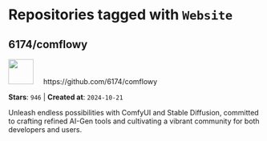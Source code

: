 # Repositories tagged with `Website`


## 6174/comflowy


<a href='https://github.com/6174/comflowy'>
<img src="https://avatars.githubusercontent.com/u/3872872?v=4" width="50" height="50"></a> &nbsp; &nbsp; https://github.com/6174/comflowy

**Stars**: `946` | **Created at**: `2024-10-21`


Unleash endless possibilities with ComfyUI and Stable Diffusion, committed to crafting refined AI-Gen tools and cultivating a vibrant community for both developers and users. 
